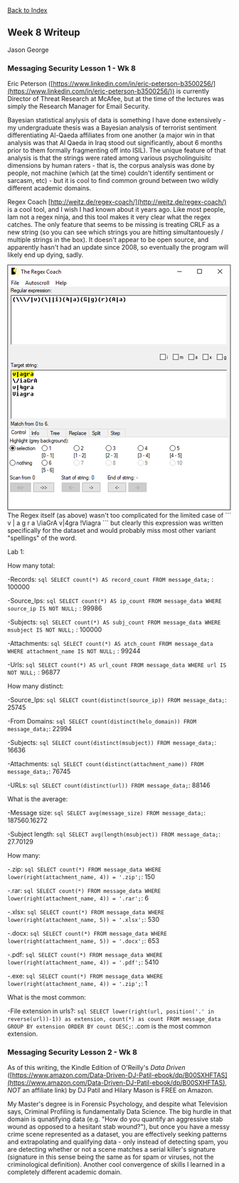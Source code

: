 [Back to Index](https://jaegermeiste.github.io/DefenseAgainstTheDarkArts/)

## Week 8 Writeup

Jason George

### Messaging Security Lesson 1 - Wk 8

Eric Peterson ([https://www.linkedin.com/in/eric-peterson-b3500256/](https://www.linkedin.com/in/eric-peterson-b3500256/)) is currently Director of Threat Research at McAfee, but at the time of the lectures was simply the Research Manager for Email Security.

Bayesian statistical anylysis of data is something I have done extensively - my undergraduate thesis was a Bayesian analysis of terrorist sentiment differentiating Al-Qaeda affiliates from one another (a major win in that analysis was that Al Qaeda in Iraq stood out significantly, about 6 months prior to them formally fragmenting off into ISIL). The unique feature of that analysis is that the strings were rated among various psycholinguisitc dimensions by human raters - that is, the corpus analysis was done by people, not machine (which (at the time) couldn't identify sentiment or sarcasm, etc) - but it is cool to find common ground between two wildly different academic domains.

Regex Coach [http://weitz.de/regex-coach/](http://weitz.de/regex-coach/) is a cool tool, and I wish I had known about it years ago. Like most people, Iam not a regex ninja, and this tool makes it very clear what the regex catches. The only feature that seems to be missing is treating CRLF as a new string (so you can see which strings you are hitting simultantouesly / multiple strings in the box). It doesn't appear to be open source, and apparently hasn't had an update since 2008, so eventually the program will likely end up dying, sadly.

<img src="RegexCoachViagra.PNG" alt="">
The Regex itself (as above) wasn't too complicated for the limited case of
```
v | a g r a
\/iaGrA
v|4gra
!Viagra
```
but clearly this expression was written specifically for the dataset and would probably miss most other variant "spellings" of the word. 

Lab 1:

How many total:

-Records: ```sql
SELECT count(*) AS record_count FROM message_data;``` : 100000

-Source_Ips: ```sql
SELECT count(*) AS ip_count FROM message_data WHERE source_ip IS NOT NULL;``` : 99986

-Subjects: ```sql
SELECT count(*) AS subj_count FROM message_data WHERE msubject IS NOT NULL;``` : 100000

-Attachments: ```sql
SELECT count(*) AS atch_count FROM message_data WHERE attachment_name IS NOT NULL;``` : 99244

-Urls: ```sql
SELECT count(*) AS url_count FROM message_data WHERE url IS NOT NULL;``` : 96877

How many distinct:

-Source_Ips: ```sql
SELECT count(distinct(source_ip)) FROM message_data;```: 25745

-From Domains: ```sql
SELECT count(distinct(helo_domain)) FROM message_data;```: 22994

-Subjects: ```sql
SELECT count(distinct(msubject)) FROM message_data;```: 16636

-Attachments: ```sql
SELECT count(distinct(attachment_name)) FROM message_data;```: 76745

-URLs: ```sql
SELECT count(distinct(url)) FROM message_data;```: 88146

What is the average:

-Message size: ```sql
SELECT avg(message_size) FROM message_data;```: 187560.16272

-Subject length: ```sql
SELECT avg(length(msubject)) FROM message_data;```: 27.70129

How many:

-.zip: ```sql
SELECT count(*) FROM message_data WHERE lower(right(attachment_name, 4)) = '.zip';```: 150

-.rar: ```sql
SELECT count(*) FROM message_data WHERE lower(right(attachment_name, 4)) = '.rar';```: 6

-.xlsx: ```sql
SELECT count(*) FROM message_data WHERE lower(right(attachment_name, 5)) = '.xlsx';```: 530

-.docx: ```sql
SELECT count(*) FROM message_data WHERE lower(right(attachment_name, 5)) = '.docx';```: 653

-.pdf: ```sql
SELECT count(*) FROM message_data WHERE lower(right(attachment_name, 4)) = '.pdf';```: 5410

-.exe: ```sql
SELECT count(*) FROM message_data WHERE lower(right(attachment_name, 4)) = '.zip';```: 1

What is the most common:

-File extension in urls?: ```sql
SELECT lower(right(url, position('.' in reverse(url))-1)) as extension, count(*) as count FROM message_data GROUP BY extension ORDER BY count DESC;```: .com is the most common extension.


### Messaging Security Lesson 2 - Wk 8

As of this writing, the Kindle Edition of O'Reilly's *Data Driven* ([https://www.amazon.com/Data-Driven-DJ-Patil-ebook/dp/B00SXHFTAS](https://www.amazon.com/Data-Driven-DJ-Patil-ebook/dp/B00SXHFTAS), *_NOT_* an affiliate link) by DJ Patil and Hilary Mason is FREE on Amazon.

My Master's degree is in Forensic Psychology, and despite what Television says, Criminal Profiling is fundamentally Data Science. The big hurdle in that domain is qunatifying data (e.g. "How do you quantify an aggressive stab wound as opposed to a hesitant stab wound?"), but once you have a messy crime scene represented as a dataset, you are effectively seeking patterns and extrapolating and qualifying data - only instead of detecting spam, you are detecting whether or not a scene matches a serial killer's signature (signature in this sense being the same as for spam or viruses, not the criminological definition). Another cool convergence of skills I learned in a completely different academic domain.
